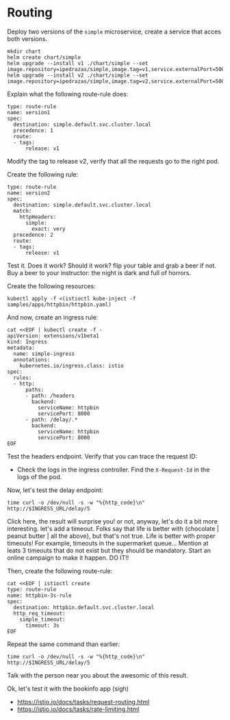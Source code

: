 # Routing

Deploy two versions of the `simple` microservice, create a service that acces both versions.

```
mkdir chart
helm create chart/simple 
helm upgrade --install v1 ./chart/simple --set image.repository=ipedrazas/simple,image.tag=v1,service.externalPort=5000,service.internalPort=5000
helm upgrade --install v2 ./chart/simple --set image.repository=ipedrazas/simple,image.tag=v2,service.externalPort=5000,service.internalPort=5000

```

Explain what the following route-rule does:

```
type: route-rule
name: version1
spec:
  destination: simple.default.svc.cluster.local
  precedence: 1
  route:
  - tags:
      release: v1
```

Modify the tag to release v2, verify that all the requests go to the right pod.

Create the following rule:

```
type: route-rule
name: version2
spec:
  destination: simple.default.svc.cluster.local
  match:
    httpHeaders:
      simple:
        exact: very
  precedence: 2
  route:
  - tags:
      release: v1
```

Test it. Does it work? Should it work? flip your table and grab a beer if not. Buy a beer to your instructor: the night is dark and full of horrors.


Create the following resources:

```
kubectl apply -f <(istioctl kube-inject -f samples/apps/httpbin/httpbin.yaml)
```

And now, create an ingress rule:

```
cat <<EOF | kubectl create -f -
apiVersion: extensions/v1beta1
kind: Ingress
metadata:
  name: simple-ingress
  annotations:
    kubernetes.io/ingress.class: istio
spec:
  rules:
  - http:
      paths:
      - path: /headers
        backend:
          serviceName: httpbin
          servicePort: 8000
      - path: /delay/.*
        backend:
          serviceName: httpbin
          servicePort: 8000
EOF
```

Test the headers endpoint. Verify that you can trace the request ID:

* Check the logs in the ingress controller. Find the `X-Request-Id` in the logs of the pod. 

Now, let's test the delay endpoint:

```
time curl -o /dev/null -s -w "%{http_code}\n" http://$INGRESS_URL/delay/5
```

Click here, the result will surprise you! or not, anyway, let's do it a bit more interesting. let's add a timeout. Folks say that life is better with {chocolate | peanut butter | all the above}, but that's not true. Life is better with proper timeouts! For example, timeouts in the supermarket queue... Mention at leats 3 timeouts that do not exist but they should be mandatory. Start an online campaign to make it happen. DO IT!!

Then, create the following route-rule:

```
cat <<EOF | istioctl create
type: route-rule
name: httpbin-3s-rule
spec:
  destination: httpbin.default.svc.cluster.local
  http_req_timeout:
    simple_timeout:
      timeout: 3s
EOF
```

Repeat the same command than earlier:

```
time curl -o /dev/null -s -w "%{http_code}\n" http://$INGRESS_URL/delay/5
```

Talk with the person near you about the awesomic of this result.

Ok, let's test it with the bookinfo app (sigh)

* https://istio.io/docs/tasks/request-routing.html
* https://istio.io/docs/tasks/rate-limiting.html
